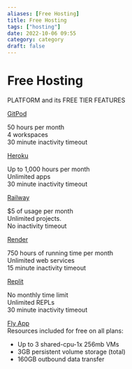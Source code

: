 ```yaml
---
aliases: [Free Hosting]
title: Free Hosting
tags: ["hosting"]
date: 2022-10-06 09:55
category: category
draft: false
---
```


# Free Hosting

PLATFORM and its FREE TIER FEATURES

[GitPod](https://gitpod.io/)

50 hours per month  
4 workspaces  
30 minute inactivity timeout

[Heroku](https://heroku.com/)

Up to 1,000 hours per month  
Unlimited apps  
30 minute inactivity timeout

[Railway](https://railway.app/)

$5 of usage per month  
Unlimited projects.  
No inactivity timeout

[Render](https://render.com/)

750 hours of running time per month  
Unlimited web services  
15 minute inactivity timeout

[Replit](https://replit.com/)

No monthly time limit  
Unlimited REPLs  
30 minute inactivity timeout

[Fly App](https://fly.io/docs/about/pricing/)  
Resources included for free on all plans:

- Up to 3 shared-cpu-1x 256mb VMs
- 3GB persistent volume storage (total)
- 160GB outbound data transfer
